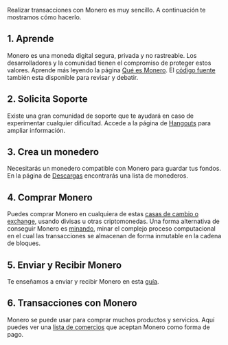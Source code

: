 <div class="text-center container description">
    <p>Realizar transacciones con Monero es muy sencillo. A continuación te mostramos cómo hacerlo.</p>
</div>
<div class="using">
    <section class="container">
        <div class="row">      
            <!-- full block-->
            <div class="full col-lg-12 col-md-12 col-sm-12 col-xs-12">
                <div class="info-block text-adapt">
                    <div class="row center-xs">
                        <div class="col">
                            <h2>1. Aprende</h2>
                        </div>
                    </div>
                    <div class="row start-xs">
                        <p>Monero es una moneda digital segura, privada y no rastreable. 
                        Los desarrolladores y la comunidad tienen el compromiso de proteger estos valores. Aprende más leyendo la página <a href="{{site.baseurl}}/get-started/what-is-monero/">Qué es Monero</a>. El <a href="https://github.com/monero-project">código fuente</a> también esta disponible para revisar y debatir.</p>
                    </div>
                </div>
            </div>
            <!-- end full block -->
        </div>
    </section>
    <section class="container">
        <div class="row">
            <div class="left half no-pad-sm col-lg-6 col-md-6 col-sm-12 col-xs-12">
                <div class="info-block">
                    <div class="row center-xs">
                        <div class="col">
                            <h2>2. Solicita Soporte</h2>
                        </div>
                    </div>
                    <div class="row start-xs">
                        <p>Existe una gran comunidad de soporte que te ayudará en caso de experimentar cualquier dificultad.
                        Accede a la página de <a href="{{site.baseurl}}/community/hangouts/">Hangouts</a> para ampliar información.
                        </p>    
                    </div>
                </div>
            </div>
            <div class="right half col-lg-6 col-md-6 col-sm-12 col-xs-12">
                <div class="info-block">
                    <div class="row center-xs">
                        <div class="col">
                            <h2>3. Crea un monedero</h2>
                        </div>
                    </div>
                    <div class="row start-xs">
                        <p>Necesitarás un monedero compatible con Monero para guardar tus fondos. En la página de <a href="{{site.baseurl}}/downloads/">Descargas</a> encontrarás una lista de monederos.</p>
                    </div>
                </div>
            </div>
        </div>
    </section>
    <section class="container">
        <div class="row">      
            <!-- full block-->
            <div class="full col-lg-12 col-md-12 col-sm-12 col-xs-12">
                <div class="info-block text-adapt">
                    <div class="row center-xs">
                        <div class="col">
                            <h2>4. Comprar Monero</h2>
                        </div>
                    </div>
                    <div class="row start-xs">
                        <p>Puedes comprar Monero en cualquiera de estas <a href="{{site.baseurl}}/community/merchants#exchanges">casas de cambio o exchange</a>, usando divisas u otras criptomonedas. Una forma alternativa de conseguir Monero es <a href="{{site.baseurl}}/get-started/mining/">minando</a>, minar el complejo proceso computacional en el cual las transacciones se almacenan de forma inmutable en la cadena de bloques.</p>
                    </div>
                </div>
            </div>
            <!-- end full block -->
        </div>
    </section>
        <section class="container">
        <div class="row">
            <div class="left half no-pad-sm col-lg-6 col-md-6 col-sm-12 col-xs-12">
                <div class="info-block">
                    <div class="row center-xs">
                        <div class="col">
                            <h2>5. Enviar y Recibir Monero</h2>
                        </div>
                    </div>
                    <div class="row start-xs">
                        <p>Te enseñamos a enviar y recibir Monero en esta <a href="{{site.baseurl}}/get-started/accepting/">guía</a>.</p>
                    </div>
                </div>
            </div>
            <div class="right half col-lg-6 col-md-6 col-sm-12 col-xs-12">
                <div class="info-block">
                    <div class="row center-xs">
                        <div class="col">
                            <h2>6. Transacciones con Monero</h2>
                        </div>
                    </div>
                    <div class="row start-xs">
                        <p>Monero se puede usar para comprar muchos productos y servicios. Aquí puedes ver una <a href="{{site.baseurl}}/community/merchants/">lista de comercios</a> que aceptan Monero como forma de pago.</p>
                    </div>
                </div>
            </div>
        </div>
    </section>
</div>
